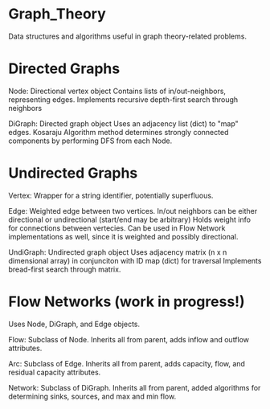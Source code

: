 # Graph_Theory
Data structures and algorithms useful in graph theory-related problems.

# Directed Graphs
Node:	        Directional vertex object
                Contains lists of in/out-neighbors, representing edges.
 	        Implements recursive depth-first search through neighbors
        
DiGraph:        Directed graph object
                Uses an adjacency list (dict) to "map" edges.
                Kosaraju Algorithm method determines strongly connected components by performing DFS from each Node.
          
# Undirected Graphs
Vertex:         Wrapper for a string identifier, potentially superfluous.

Edge:           Weighted edge between two vertices. In/out neighbors can be either directional or undirectional (start/end may be arbitrary)
                Holds weight info for connections between vertecies.
                Can be used in Flow Network implementations as well, since it is weighted and possibly directional.
        
UndiGraph:      Undirected graph object
                Uses adjacency matrix (n x n dimensional array) in conjunciton with ID map (dict) for traversal
                Implements bread-first search through matrix.
            
# Flow Networks (work in progress!)
Uses Node, DiGraph, and Edge objects.

Flow:           Subclass of Node. Inherits all from parent, adds inflow and outflow attributes.

Arc:            Subclass of Edge. Inherits all from parent, adds capacity, flow, and residual capacity attributes.

Network:        Subclass of DiGraph. Inherits all from parent, added algorithms for determining sinks, sources, and max and min flow.
